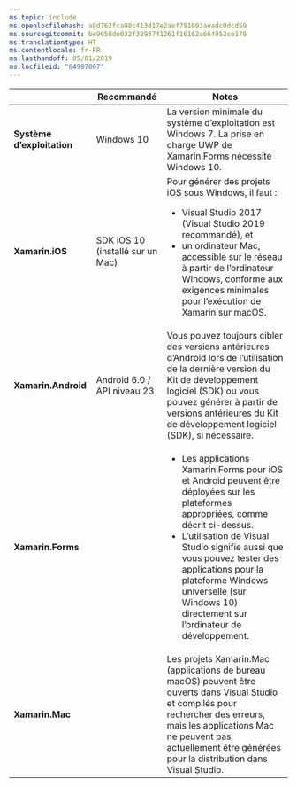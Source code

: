 ```yaml
---
ms.topic: include
ms.openlocfilehash: a8d762fca98c413d17e2aef791093aeadc0dcd59
ms.sourcegitcommit: be9658de032f3893741261f16162a664952ce178
ms.translationtype: HT
ms.contentlocale: fr-FR
ms.lasthandoff: 05/01/2019
ms.locfileid: "64987067"
---
```

||Recommandé|Notes|
|---|---|---|
|**Système d’exploitation**|Windows 10|La version minimale du système d’exploitation est Windows 7. La prise en charge UWP de Xamarin.Forms nécessite Windows 10.
|**Xamarin.iOS**|SDK iOS 10 (installé sur un Mac)|Pour générer des projets iOS sous Windows, il faut :<ul><li>Visual Studio 2017 (Visual Studio 2019 recommandé), et</li><li>un ordinateur Mac, <a href="~/ios/get-started/installation/windows/connecting-to-mac/index.md">accessible sur le réseau</a> à partir de l’ordinateur Windows, conforme aux exigences minimales pour l’exécution de Xamarin sur macOS.</li></ul>|
|**Xamarin.Android**|Android 6.0 / API niveau 23|Vous pouvez toujours cibler des versions antérieures d’Android lors de l’utilisation de la dernière version du Kit de développement logiciel (SDK) ou vous pouvez générer à partir de versions antérieures du Kit de développement logiciel (SDK), si nécessaire.|
|**Xamarin.Forms**||<ul><li>Les applications Xamarin.Forms pour iOS et Android peuvent être déployées sur les plateformes appropriées, comme décrit ci-dessus.</li><li>L’utilisation de Visual Studio signifie aussi que vous pouvez tester des applications pour la plateforme Windows universelle (sur Windows 10) directement sur l’ordinateur de développement.</li></ul>|
|**Xamarin.Mac**||Les projets Xamarin.Mac (applications de bureau macOS) peuvent être ouverts dans Visual Studio et compilés pour rechercher des erreurs, mais les applications Mac ne peuvent pas actuellement être générées pour la distribution dans Visual Studio.|
